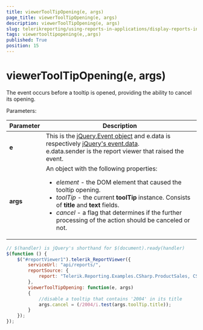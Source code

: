 ```yaml
---
title: viewerToolTipOpening(e, args)
page_title: viewerToolTipOpening(e, args) 
description: viewerToolTipOpening(e, args)
slug: telerikreporting/using-reports-in-applications/display-reports-in-applications/web-application/html5-report-viewer/api-reference/reportviewer/events/viewertooltipopening(e,-args)
tags: viewertooltipopening(e,,args)
published: True
position: 15
---
```

<style>
table th:first-of-type {
	width: 15%;
}
table th:nth-of-type(2) {
	width: 85%;
}
</style>

# viewerToolTipOpening(e, args)

The event occurs before a tooltip is opened, providing the ability to cancel its opening.

Parameters:

| Parameter | Description |
| ------ | ------ |
| __e__ |This is the [jQuery.Event object](https://api.jquery.com/category/events/event-object/) and e.data is respectively [jQuery's event.data](https://api.jquery.com/event.data/).<br/>e.data.sender is the report viewer that raised the event.|
| __args__ |An object with the following properties:<ul><li>*element* - the DOM element that caused the tooltip opening.</li><li>*toolTip* - the current __toolTip__ instance. Consists of __title__ and __text__ fields.</li><li>*cancel* - a flag that determines if the further processing of the action should be canceled or not.</li></ul>|

````JavaScript
// $(handler) is jQuery's shorthand for $(document).ready(handler)
$(function () {
	$("#reportViewer1").telerik_ReportViewer({
		serviceUrl: "api/reports/",
		reportSource: {
			report: "Telerik.Reporting.Examples.CSharp.ProductSales, CSharp.ReportLibrary"
		},
		viewerToolTipOpening: function(e, args)
		{
			//disable a tooltip that contains '2004' in its title
			args.cancel = (/2004/i.test(args.toolTip.title));
		}
	});
});
````

